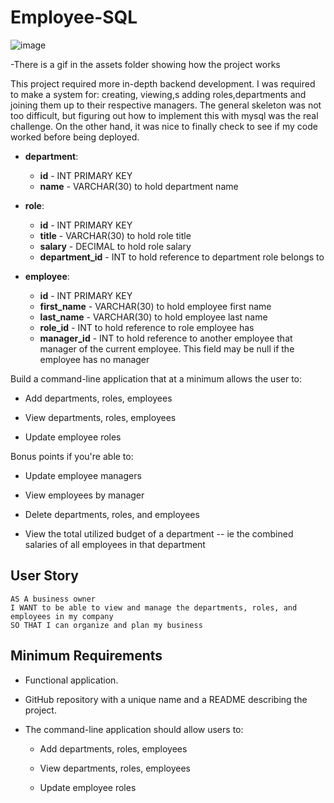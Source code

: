 # Employee-SQL

![image](https://user-images.githubusercontent.com/63322716/84333679-6e0f6680-ab5e-11ea-8b3a-0990135421e1.png)

-There is a gif in the assets folder showing how the project works

This project required more in-depth backend development. I was required to make a system for: creating, viewing,s adding roles,departments and joining them up to their respective managers. The general skeleton was not too difficult, but figuring out how to implement this with mysql was the real challenge. On the other hand, it was nice to finally check to see if my code worked before being deployed.

* **department**:

  * **id** - INT PRIMARY KEY
  * **name** - VARCHAR(30) to hold department name

* **role**:

  * **id** - INT PRIMARY KEY
  * **title** -  VARCHAR(30) to hold role title
  * **salary** -  DECIMAL to hold role salary
  * **department_id** -  INT to hold reference to department role belongs to

* **employee**:

  * **id** - INT PRIMARY KEY
  * **first_name** - VARCHAR(30) to hold employee first name
  * **last_name** - VARCHAR(30) to hold employee last name
  * **role_id** - INT to hold reference to role employee has
  * **manager_id** - INT to hold reference to another employee that manager of the current employee. This field may be null if the employee has no manager
  
Build a command-line application that at a minimum allows the user to:

  * Add departments, roles, employees

  * View departments, roles, employees

  * Update employee roles

Bonus points if you're able to:

  * Update employee managers

  * View employees by manager

  * Delete departments, roles, and employees

  * View the total utilized budget of a department -- ie the combined salaries of all employees in that department


## User Story
```
AS A business owner
I WANT to be able to view and manage the departments, roles, and employees in my company
SO THAT I can organize and plan my business
```


## Minimum Requirements

* Functional application.

* GitHub repository with a unique name and a README describing the project.

* The command-line application should allow users to:

  * Add departments, roles, employees

  * View departments, roles, employees

  * Update employee roles



